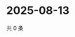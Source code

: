 # 2025-08-13

共 0 条

<!-- BEGIN ZHIHUQUESTIONS -->
<!-- 最后更新时间 Wed Aug 13 2025 13:13:57 GMT+0800 (China Standard Time) -->

<!-- END ZHIHUQUESTIONS -->
